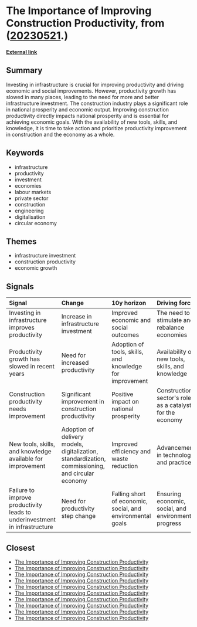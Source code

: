 # __The Importance of Improving Construction Productivity__, from ([20230521](https://kghosh.substack.com/p/20230521).)

__[External link](https://www.newcivilengineer.com/opinion/why-we-must-do-better-when-it-comes-to-our-own-productivity-28-04-2023/)__



## Summary

Investing in infrastructure is crucial for improving productivity and driving economic and social improvements. However, productivity growth has slowed in many places, leading to the need for more and better infrastructure investment. The construction industry plays a significant role in national prosperity and economic output. Improving construction productivity directly impacts national prosperity and is essential for achieving economic goals. With the availability of new tools, skills, and knowledge, it is time to take action and prioritize productivity improvement in construction and the economy as a whole.

## Keywords

* infrastructure
* productivity
* investment
* economies
* labour markets
* private sector
* construction
* engineering
* digitalisation
* circular economy

## Themes

* infrastructure investment
* construction productivity
* economic growth

## Signals

| Signal                                                                     | Change                                                                                            | 10y horizon                                                | Driving force                                            |
|:---------------------------------------------------------------------------|:--------------------------------------------------------------------------------------------------|:-----------------------------------------------------------|:---------------------------------------------------------|
| Investing in infrastructure improves productivity                          | Increase in infrastructure investment                                                             | Improved economic and social outcomes                      | The need to stimulate and rebalance economies            |
| Productivity growth has slowed in recent years                             | Need for increased productivity                                                                   | Adoption of tools, skills, and knowledge for improvement   | Availability of new tools, skills, and knowledge         |
| Construction productivity needs improvement                                | Significant improvement in construction productivity                                              | Positive impact on national prosperity                     | Construction sector's role as a catalyst for the economy |
| New tools, skills, and knowledge available for improvement                 | Adoption of delivery models, digitalization, standardization, commissioning, and circular economy | Improved efficiency and waste reduction                    | Advancements in technology and practices                 |
| Failure to improve productivity leads to underinvestment in infrastructure | Need for productivity step change                                                                 | Falling short of economic, social, and environmental goals | Ensuring economic, social, and environmental progress    |

## Closest

* [The Importance of Improving Construction Productivity](68cc2d738ed662aeee3670d8327d7d5f)
* [The Importance of Improving Construction Productivity](68cc2d738ed662aeee3670d8327d7d5f)
* [The Importance of Improving Construction Productivity](68cc2d738ed662aeee3670d8327d7d5f)
* [The Importance of Improving Construction Productivity](68cc2d738ed662aeee3670d8327d7d5f)
* [The Importance of Improving Construction Productivity](68cc2d738ed662aeee3670d8327d7d5f)
* [The Importance of Improving Construction Productivity](68cc2d738ed662aeee3670d8327d7d5f)
* [The Importance of Improving Construction Productivity](68cc2d738ed662aeee3670d8327d7d5f)
* [The Importance of Improving Construction Productivity](68cc2d738ed662aeee3670d8327d7d5f)
* [The Importance of Improving Construction Productivity](68cc2d738ed662aeee3670d8327d7d5f)
* [The Importance of Improving Construction Productivity](68cc2d738ed662aeee3670d8327d7d5f)